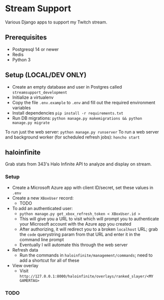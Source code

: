 # Stream Support

Various Django apps to support my Twitch stream. 

## Prerequisites

* Postgresql 14 or newer
* Redis
* Python 3

## Setup (LOCAL/DEV ONLY)

* Create an empty database and user in Postgres called `streamsupport_development`
* Initialize a virtualenv
* Copy the file `.env.example` to `.env` and fill out the required environment variables
* Install dependencies `pip install -r requirements.txt`
* Run DB migrations: `python manage.py makemigrations && python manage.py migrate`

To run just the web server: `python manage.py runserver`
To run a web server and background worker (for scheduled refresh jobs): `honcho start`

## haloinfinite

Grab stats from 343's Halo Infinite API to analyze and display on stream.

### Setup

* Create a Microsoft Azure app with client ID/secret, set these values in `.env`
* Create a new `XBoxUser` record:
  + TODO
* To add an authenticated user:
  + `python manage.py get_xbox_refresh_token < XBoxUser.id >`
  + This will give you a URL to visit which will prompt you to authenticate your Microsoft account with the Azure app you created
  + After authorizing, it will redirect you to a broken `localhost` URL; grab the `code` querystring param from that URL and enter it in the command line prompt
  + Eventually I will automate this through the web server
* Refresh data
  + Run the commands in `haloinfinite/management/commands`; need to add a shortcut for all of these
* View overlay
  + Visit `http://127.0.0.1:8000/haloinfinite/overlays/ranked_slayer/<MY GAMERTAG>`

### TODO
